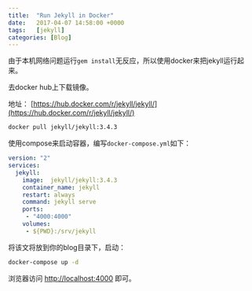 ```yaml
---
title:  "Run Jekyll in Docker"
date:   2017-04-07 14:58:00 +0000
tags:   [jekyll]
categories: [Blog]
---
```

由于本机网络问题运行`gem install`无反应，所以使用docker来把jekyll运行起来。


去docker hub上下载镜像。

地址： [https://hub.docker.com/r/jekyll/jekyll/](https://hub.docker.com/r/jekyll/jekyll/)

```sh
docker pull jekyll/jekyll:3.4.3
```

使用compose来启动容器，编写`docker-compose.yml`如下：

```yaml
version: "2"
services:
  jekyll:
    image:  jekyll/jekyll:3.4.3
    container_name: jekyll
    restart: always
    command: jekyll serve
    ports:
     - "4000:4000"
    volumes:
     - ${PWD}:/srv/jekyll
```

将该文将放到你的blog目录下，启动：
```sh
docker-compose up -d
```

浏览器访问 [http://localhost:4000](http://localhost:4000) 即可。


